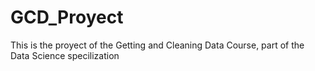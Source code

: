 # GCD_Proyect
This is the proyect of the Getting and Cleaning Data Course, part of the Data Science specilization
